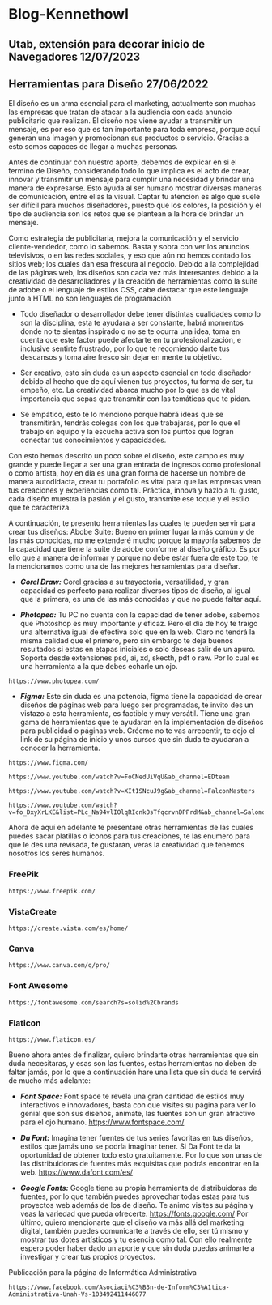 # Blog-Kennethowl

## Utab, extensión para decorar inicio de Navegadores 12/07/2023

## Herramientas para Diseño 27/06/2022

El diseño es un arma esencial para el marketing, actualmente son muchas las empresas que tratan de atacar a la audiencia con cada anuncio publicitario que realizan. El diseño nos viene ayudar a transmitir un mensaje, es por eso que es tan importante para toda empresa, porque aquí generan una imagen y promocionan sus productos o servicio. Gracias a esto somos capaces de llegar a muchas personas.

Antes de continuar con nuestro aporte, debemos de explicar en si el termino de Diseño, considerando todo lo que implica es el acto de crear, innovar y transmitir un mensaje para cumplir una necesidad y brindar una manera de expresarse. Esto ayuda al ser humano mostrar diversas maneras de comunicación, entre ellas la visual. Captar tu atención es algo que suele ser difícil para muchos diseñadores, puesto que los colores, la posición y el tipo de audiencia son los retos que se plantean a la hora de brindar un mensaje.

Como estrategia de publicitaria, mejora la comunicación y el servicio cliente-vendedor, como lo sabemos. Basta y sobra con ver los anuncios televisivos, o en las redes sociales, y eso que aún no hemos contado los sitios web; los cuales dan esa frescura al negocio. Debido a la complejidad de las páginas web, los diseños son cada vez más interesantes debido a la creatividad de desarrolladores y la creación de herramientas como la suite de adobe o el lenguaje de estilos CSS, cabe destacar que este lenguaje junto a HTML no son lenguajes de programación.

* Todo diseñador o desarrollador debe tener distintas cualidades como lo son la disciplina, esta te ayudara a ser constante, habrá momentos donde no te sientas inspirado o no se te ocurra una idea, toma en cuenta que este factor puede afectarte en tu profesionalización, e inclusive sentirte frustrado, por lo que te recomiendo darte tus descansos y toma aire fresco sin dejar en mente tu objetivo.

* Ser creativo, esto sin duda es un aspecto esencial en todo diseñador debido al hecho que de aquí vienen tus proyectos, tu forma de ser, tu empeño, etc. La creatividad abarca mucho por lo que es de vital importancia que sepas que transmitir con las temáticas que te pidan.

* Se empático, esto te lo menciono porque habrá ideas que se transmitirán, tendrás colegas con los que trabajaras, por lo que el trabajo en equipo y la escucha activa son los puntos que logran conectar tus conocimientos y capacidades.

Con esto hemos descrito un poco sobre el diseño, este campo es muy grande y puede llegar a ser una gran entrada de ingresos como profesional o como artista, hoy en día es una gran forma de hacerse un nombre de manera autodidacta, crear tu portafolio es vital para que las empresas vean tus creaciones y experiencias como tal. Práctica, innova y hazlo a tu gusto, cada diseño muestra la pasión y el gusto, transmite ese toque y el estilo que te caracteriza.

A continuación, te presento herramientas las cuales te pueden servir para crear tus diseños:
Abobe Suite: Bueno en primer lugar la más común y de las más conocidas, no me extenderé mucho porque la mayoría sabemos de la capacidad que tiene la suite de adobe conforme al diseño gráfico. Es por ello que a manera de informar y porque no debe estar fuera de este top, te la mencionamos como una de las mejores herramientas para diseñar.

* ***Corel Draw:*** Corel gracias a su trayectoria, versatilidad, y gran capacidad es perfecto para realizar diversos tipos de diseño, al igual que la primera, es una de las más conocidas y que no puede faltar aquí.

* ***Photopea:*** Tu PC no cuenta con la capacidad de tener adobe, sabemos que Photoshop es muy importante y eficaz. Pero el día de hoy te traigo una alternativa igual de efectiva solo que en la web. Claro no tendrá la misma calidad que el primero, pero sin embargo te deja buenos resultados si estas en etapas iniciales o solo deseas salir de un apuro. Soporta desde extensiones psd, ai, xd, skecth, pdf o raw. Por lo cual es una herramienta a la que debes echarle un ojo.

```
https://www.photopea.com/
```

* ***Figma:*** Este sin duda es una potencia, figma tiene la capacidad de crear diseños de páginas web para luego ser programadas, te invito des un vistazo a esta herramienta, es factible y muy versátil. Tiene una gran gama de herramientas que te ayudaran en la implementación de diseños para publicidad o páginas web. Créeme no te vas arrepentir, te dejo el link de su página de inicio y unos cursos que sin duda te ayudaran a conocer la herramienta.

```
https://www.figma.com/
```

```
https://www.youtube.com/watch?v=FoCNedUiVqU&ab_channel=EDteam
```

```
https://www.youtube.com/watch?v=XIt1SNcuJ9g&ab_channel=FalconMasters
```

```
https://www.youtube.com/watch?v=fo_DxyXrLKE&list=PLc_Na94vlIOlqRIcnkOsTfqcrvnDPPrdM&ab_channel=SalomonSanchez
```

Ahora de aquí en adelante te presentare otras herramientas de las cuales puedes sacar platillas o iconos para tus creaciones, te las enumero para que le des una revisada, te gustaran, veras la creatividad que tenemos nosotros los seres humanos.

### FreePik
```
https://www.freepik.com/
```

### VistaCreate
```
https://create.vista.com/es/home/
```

### Canva
```
https://www.canva.com/q/pro/
```

### Font Awesome
```
https://fontawesome.com/search?s=solid%2Cbrands
```

### Flaticon
```
https://www.flaticon.es/
```

Bueno ahora antes de finalizar, quiero brindarte otras herramientas que sin duda necesitaras, y esas son las fuentes, estas herramientas no deben de faltar jamás, por lo que a continuación hare una lista que sin duda te servirá de mucho más adelante:

 * ***Font Space:*** Font space te revela una gran cantidad de estilos muy interactivos e innovadores, basta con que visites su página para ver lo genial que son sus diseños, anímate, las fuentes son un gran atractivo para el ojo humano.
https://www.fontspace.com/

* ***Da Font:*** Imagina tener fuentes de tus series favoritas en tus diseños, estilos que jamás uno se podría imaginar tener. Si Da Font te da la oportunidad de obtener todo esto gratuitamente. Por lo que son unas de las distribuidoras de fuentes más exquisitas que podrás encontrar en la web.
https://www.dafont.com/es/

* ***Google Fonts:*** Google tiene su propia herramienta de distribuidoras de fuentes, por lo que también puedes aprovechar todas estas para tus proyectos web además de los de diseño. Te animo visites su página y veas la variedad que pueda ofrecerte.
https://fonts.google.com/
Por último, quiero mencionarte que el diseño va más allá del marketing digital, también puedes comunicarte a través de ello, ser tú mismo y mostrar tus dotes artísticos y tu esencia como tal. Con ello realmente espero poder haber dado un aporte y que sin duda puedas animarte a investigar y crear tus propios proyectos.

Publicación para la página de Informática Administrativa

```
https://www.facebook.com/Asociaci%C3%B3n-de-Inform%C3%A1tica-Administrativa-Unah-Vs-103492411446077
```
